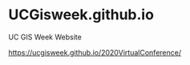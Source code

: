 UCGisweek.github.io
=================

UC GIS Week Website

https://ucgisweek.github.io/2020VirtualConference/
